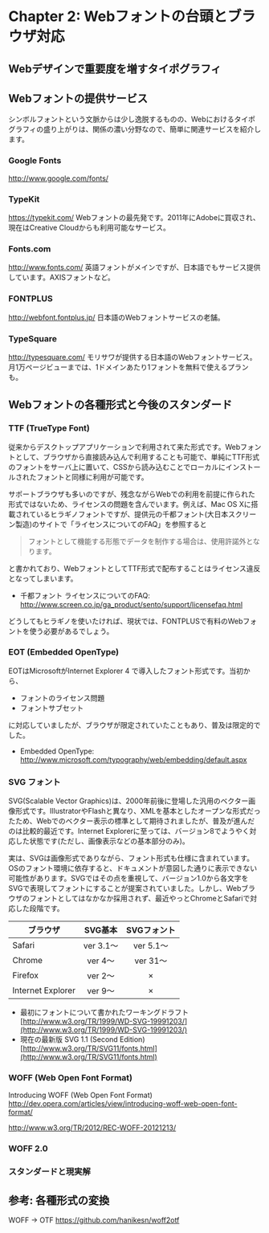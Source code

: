 # Chapter 2: Webフォントの台頭とブラウザ対応


## Webデザインで重要度を増すタイポグラフィ


## Webフォントの提供サービス
シンボルフォントという文脈からは少し逸脱するものの、Webにおけるタイポグラフィの盛り上がりは、関係の濃い分野なので、簡単に関連サービスを紹介します。



### Google Fonts
http://www.google.com/fonts/

### TypeKit
https://typekit.com/
Webフォントの最先発です。2011年にAdobeに買収され、現在はCreative Cloudからも利用可能なサービス。

### Fonts.com
http://www.fonts.com/
英語フォントがメインですが、日本語でもサービス提供しています。AXISフォントなど。

### FONTPLUS
http://webfont.fontplus.jp/
日本語のWebフォントサービスの老舗。

### TypeSquare
http://typesquare.com/
モリサワが提供する日本語のWebフォントサービス。月1万ページビューまでは、1ドメインあたり1フォントを無料で使えるプランも。


## Webフォントの各種形式と今後のスタンダード

### TTF (TrueType Font)
従来からデスクトップアプリケーションで利用されて来た形式です。Webフォントとして、ブラウザから直接読み込んで利用することも可能で、単純にTTF形式のフォントをサーバ上に置いて、CSSから読み込むことでローカルにインストールされたフォントと同様に利用が可能です。

サポートブラウザも多いのですが、残念ながらWebでの利用を前提に作られた形式ではないため、ライセンスの問題を含んでいます。例えば、Mac OS Xに搭載されているヒラギノフォントですが、提供元の千都フォント(大日本スクリーン製造)のサイトで「ライセンスについてのFAQ」を参照すると

> フォントとして機能する形態でデータを制作する場合は、使用許諾外となります。

と書かれており、WebフォントとしてTTF形式で配布することはライセンス違反となってしまいます。

- 千都フォント ライセンスについてのFAQ: http://www.screen.co.jp/ga_product/sento/support/licensefaq.html

どうしてもヒラギノを使いたければ、現状では、FONTPLUSで有料のWebフォントを使う必要があるでしょう。


### EOT (Embedded OpenType)

EOTはMicrosoftがInternet Explorer 4 で導入したフォント形式です。当初から、

- フォントのライセンス問題
- フォントサブセット

に対応していましたが、ブラウザが限定されていたこともあり、普及は限定的でした。

- Embedded OpenType: http://www.microsoft.com/typography/web/embedding/default.aspx


### SVG フォント

SVG(Scalable Vector Graphics)は、2000年前後に登場した汎用のベクター画像形式です。IllustratorやFlashと異なり、XMLを基本としたオープンな形式だったため、Webでのベクター表示の標準として期待されましたが、普及が進んだのは比較的最近です。Internet Explorerに至っては、バージョン8でようやく対応した状態です(ただし、画像表示などの基本部分のみ)。

実は、SVGは画像形式でありながら、フォント形式も仕様に含まれています。OSのフォント環境に依存すると、ドキュメントが意図した通りに表示できない可能性があります。SVGではその点を重視して、バージョン1.0から各文字をSVGで表現してフォントにすることが提案されていました。しかし、Webブラウザのフォントとしてはなかなか採用されず、最近やっとChromeとSafariで対応した段階です。


| ブラウザ           | SVG基本 | SVGフォント |
| ----------------- | :-: | :-: |
| Safari            | ver 3.1〜 | ver 5.1〜 |
| Chrome            | ver 4〜 | ver 31〜 |
| Firefox           | ver 2〜 | × |
| Internet Explorer | ver 9〜 | × |


- 最初にフォントについて書かれたワーキングドラフト [http://www.w3.org/TR/1999/WD-SVG-19991203/](http://www.w3.org/TR/1999/WD-SVG-19991203/)
- 現在の最新版 SVG 1.1 (Second Edition) [http://www.w3.org/TR/SVG11/fonts.html](http://www.w3.org/TR/SVG11/fonts.html)


### WOFF (Web Open Font Format)

Introducing WOFF (Web Open Font Format)
http://dev.opera.com/articles/view/introducing-woff-web-open-font-format/


http://www.w3.org/TR/2012/REC-WOFF-20121213/

### WOFF 2.0


### スタンダードと現実解


## 参考: 各種形式の変換

WOFF → OTF
https://github.com/hanikesn/woff2otf
